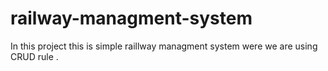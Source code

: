 # railway-managment-system
In this project this is simple  raillway managment system were we are using CRUD rule .  
